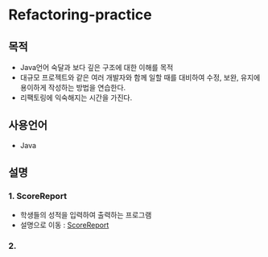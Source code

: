 # Refactoring-practice

## 목적
- Java언어 숙달과 보다 깊은 구조에 대한 이해를 목적
- 대규모 프로젝트와 같은 여러 개발자와 함께 일할 때를 대비하여 수정, 보완, 유지에 용이하게 작성하는 방법을 연습한다.
- 리팩토링에 익숙해지는 시간을 가진다.

## 사용언어
- Java

## 설명
### 1. ScoreReport
- 학생들의 성적을 입력하여 출력하는 프로그램
- 설명으로 이동 : [ScoreReport](https://github.com/Tigerfriend1/Refactoring-practice/tree/main/ScoreReport)

### 2. 
